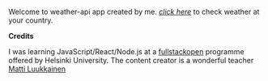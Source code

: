 Welcome to weather-api app created by me. *[click here](http://countries-weather-api.herokuapp.com/)* to check weather at your country.

**Credits**

I was learning JavaScript/React/Node.js at a [fullstackopen](https://fullstackopen.com/en/) programme offered by Helsinki University. The content creator is a wonderful teacher [Matti Luukkainen](https://github.com/mluukkai)
